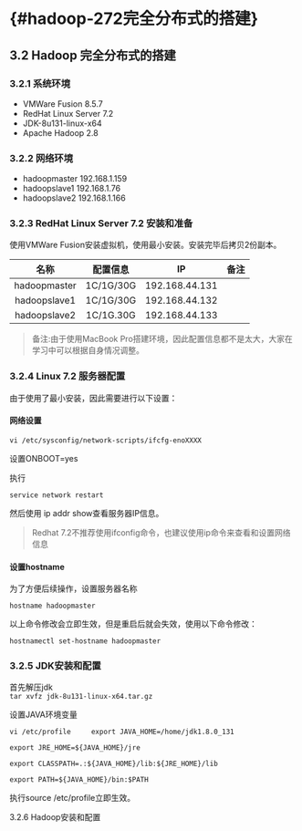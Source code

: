 #  {#hadoop-272完全分布式的搭建}

## 3.2 Hadoop 完全分布式的搭建

### 3.2.1 系统环境

* VMWare Fusion 8.5.7
* RedHat Linux Server 7.2
* JDK-8u131-linux-x64
* Apache Hadoop 2.8

### 3.2.2 网络环境

* hadoopmaster 192.168.1.159
* hadoopslave1 192.168.1.76
* hadoopslave2 192.168.1.166

### 3.2.3 RedHat Linux Server 7.2 安装和准备

使用VMWare Fusion安装虚拟机，使用最小安装。安装完毕后拷贝2份副本。

| 名称 | 配置信息 | IP | 备注 |
| :---: | :---: | :---: | :---: |
| hadoopmaster | 1C/1G/30G | 192.168.44.131 |  |
| hadoopslave1 | 1C/1G/30G | 192.168.44.132 |  |
| hadoopslave2 | 1C/1G.30G | 192.168.44.133 |  |

> 备注:由于使用MacBook Pro搭建环境，因此配置信息都不是太大，大家在学习中可以根据自身情况调整。

### 3.2.4 Linux 7.2 服务器配置

由于使用了最小安装，因此需要进行以下设置：

#### 网络设置

`vi /etc/sysconfig/network-scripts/ifcfg-enoXXXX`

设置ONBOOT=yes

执行

`service network restart`

然后使用 ip addr show查看服务器IP信息。

> Redhat 7.2不推荐使用ifconfig命令，也建议使用ip命令来查看和设置网络信息

#### 设置hostname

为了方便后续操作，设置服务器名称

`hostname hadoopmaster`

以上命令修改会立即生效，但是重启后就会失效，使用以下命令修改：

`hostnamectl set-hostname hadoopmaster`

### 3.2.5 JDK安装和配置

首先解压jdk  
`tar xvfz jdk-8u131-linux-x64.tar.gz`

设置JAVA环境变量

`vi /etc/profile    
export JAVA_HOME=/home/jdk1.8.0_131`

`export JRE_HOME=${JAVA_HOME}/jre`

`export CLASSPATH=.:${JAVA_HOME}/lib:${JRE_HOME}/lib`

`export PATH=${JAVA_HOME}/bin:$PATH`

执行source /etc/profile立即生效。



3.2.6 Hadoop安装和配置

